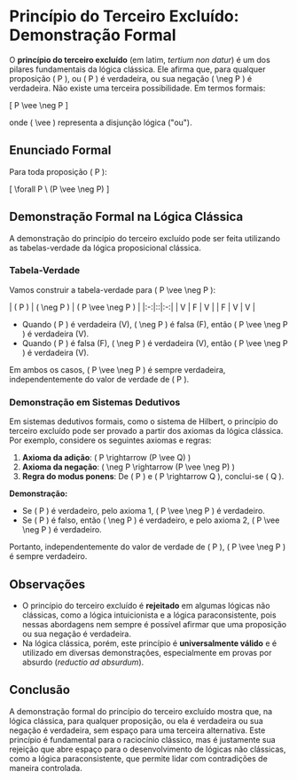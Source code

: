 # Princípio do Terceiro Excluído: Demonstração Formal

O **princípio do terceiro excluído** (em latim, *tertium non datur*) é um dos pilares fundamentais da lógica clássica. Ele afirma que, para qualquer proposição \( P \), ou \( P \) é verdadeira, ou sua negação \( \neg P \) é verdadeira. Não existe uma terceira possibilidade. Em termos formais:

\[
P \vee \neg P
\]

onde \( \vee \) representa a disjunção lógica ("ou").

## Enunciado Formal

Para toda proposição \( P \):

\[
\forall P \ (P \vee \neg P)
\]

## Demonstração Formal na Lógica Clássica

A demonstração do princípio do terceiro excluído pode ser feita utilizando as tabelas-verdade da lógica proposicional clássica.

### Tabela-Verdade

Vamos construir a tabela-verdade para \( P \vee \neg P \):

| \( P \) | \( \neg P \) | \( P \vee \neg P \) |
|:-:|::|:-:|
|   V     |      F       |         V           |
|   F     |      V       |         V           |

- Quando \( P \) é verdadeira (V), \( \neg P \) é falsa (F), então \( P \vee \neg P \) é verdadeira (V).
- Quando \( P \) é falsa (F), \( \neg P \) é verdadeira (V), então \( P \vee \neg P \) é verdadeira (V).

Em ambos os casos, \( P \vee \neg P \) é sempre verdadeira, independentemente do valor de verdade de \( P \).

### Demonstração em Sistemas Dedutivos

Em sistemas dedutivos formais, como o sistema de Hilbert, o princípio do terceiro excluído pode ser provado a partir dos axiomas da lógica clássica. Por exemplo, considere os seguintes axiomas e regras:

1. **Axioma da adição**: \( P \rightarrow (P \vee Q) \)
2. **Axioma da negação**: \( \neg P \rightarrow (P \vee \neg P) \)
3. **Regra do modus ponens**: De \( P \) e \( P \rightarrow Q \), conclui-se \( Q \).

**Demonstração:**

- Se \( P \) é verdadeiro, pelo axioma 1, \( P \vee \neg P \) é verdadeiro.
- Se \( P \) é falso, então \( \neg P \) é verdadeiro, e pelo axioma 2, \( P \vee \neg P \) é verdadeiro.

Portanto, independentemente do valor de verdade de \( P \), \( P \vee \neg P \) é sempre verdadeiro.

## Observações

- O princípio do terceiro excluído é **rejeitado** em algumas lógicas não clássicas, como a lógica intuicionista e a lógica paraconsistente, pois nessas abordagens nem sempre é possível afirmar que uma proposição ou sua negação é verdadeira.
- Na lógica clássica, porém, este princípio é **universalmente válido** e é utilizado em diversas demonstrações, especialmente em provas por absurdo (*reductio ad absurdum*).

## Conclusão

A demonstração formal do princípio do terceiro excluído mostra que, na lógica clássica, para qualquer proposição, ou ela é verdadeira ou sua negação é verdadeira, sem espaço para uma terceira alternativa. Este princípio é fundamental para o raciocínio clássico, mas é justamente sua rejeição que abre espaço para o desenvolvimento de lógicas não clássicas, como a lógica paraconsistente, que permite lidar com contradições de maneira controlada.